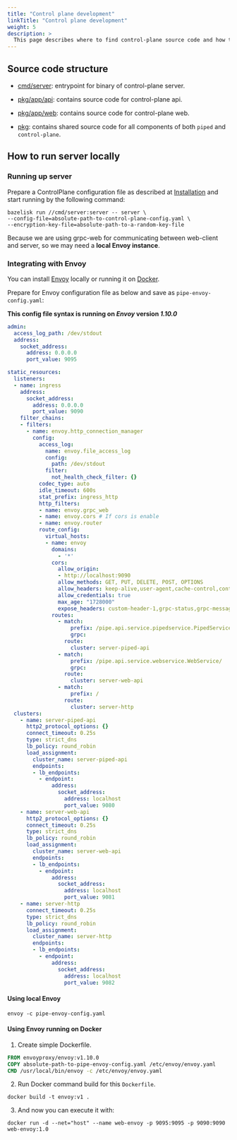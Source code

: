 ```yaml
---
title: "Control plane development"
linkTitle: "Control plane development"
weight: 5
description: >
  This page describes where to find control-plane source code and how to run it locally for debugging.
---
```


## Source code structure

- [cmd/server](https://github.com/pipe-cd/pipe/tree/master/cmd/server): entrypoint for binary of control-plane server.

- [pkg/app/api](https://github.com/pipe-cd/pipe/tree/master/pkg/app/api): contains source code for control-plane api.
- [pkg/app/web](https://github.com/pipe-cd/pipe/tree/master/pkg/app/web): contains source code for control-plane web.
- [pkg](https://github.com/pipe-cd/pipe/tree/master/pkg): contains shared source code for all components of both `piped` and `control-plane`.

## How to run server locally

### Running up server

Prepare a ControlPlane configuration file as described at [Installation](https://pipecd.dev/docs/operator-manual/control-plane/installation/) and start running by the following command:

``` console
bazelisk run //cmd/server:server -- server \
--config-file=absolute-path-to-control-plane-config.yaml \
--encryption-key-file=absolute-path-to-a-random-key-file
```

Because we are using grpc-web for communicating between web-client and server, so we may need a **local Envoy instance**.

### Integrating with Envoy

You can install [Envoy](https://www.envoyproxy.io/docs/envoy/latest/start/install) locally or running it on [Docker](https://docs.docker.com/get-docker/).

Prepare for Envoy configuration file as below and save as `pipe-envoy-config.yaml`:

**This config file syntax is running on _Envoy_ version _1.10.0_**

```yaml
admin:
  access_log_path: /dev/stdout
  address:
    socket_address:
      address: 0.0.0.0
      port_value: 9095

static_resources:
  listeners:
  - name: ingress
    address:
      socket_address:
        address: 0.0.0.0
        port_value: 9090
    filter_chains:
    - filters:
      - name: envoy.http_connection_manager
        config:
          access_log:
            name: envoy.file_access_log
            config:
              path: /dev/stdout
            filter:
              not_health_check_filter: {}
          codec_type: auto
          idle_timeout: 600s
          stat_prefix: ingress_http
          http_filters:
          - name: envoy.grpc_web
          - name: envoy.cors # If cors is enable
          - name: envoy.router
          route_config:
            virtual_hosts:
            - name: envoy
              domains:
                - '*'
              cors:
                allow_origin:
                - http://localhost:9090
                allow_methods: GET, PUT, DELETE, POST, OPTIONS
                allow_headers: keep-alive,user-agent,cache-control,content-type,content-transfer-encoding,custom-header-1,x-accept-content-transfer-encoding,x-accept-response-streaming,x-user-agent,x-grpc-web,grpc-timeout,authorization
                allow_credentials: true
                max_age: "1728000"
                expose_headers: custom-header-1,grpc-status,grpc-message
              routes:
                - match:
                    prefix: /pipe.api.service.pipedservice.PipedService/
                    grpc:
                  route:
                    cluster: server-piped-api
                - match:
                    prefix: /pipe.api.service.webservice.WebService/
                    grpc:
                  route:
                    cluster: server-web-api
                - match:
                    prefix: /
                  route:
                    cluster: server-http
  clusters:
    - name: server-piped-api
      http2_protocol_options: {}
      connect_timeout: 0.25s
      type: strict_dns
      lb_policy: round_robin
      load_assignment:
        cluster_name: server-piped-api
        endpoints:
        - lb_endpoints:
          - endpoint:
              address:
                socket_address:
                  address: localhost
                  port_value: 9080
    - name: server-web-api
      http2_protocol_options: {}
      connect_timeout: 0.25s
      type: strict_dns
      lb_policy: round_robin
      load_assignment:
        cluster_name: server-web-api
        endpoints:
        - lb_endpoints:
          - endpoint:
              address:
                socket_address:
                  address: localhost
                  port_value: 9081
    - name: server-http
      connect_timeout: 0.25s
      type: strict_dns
      lb_policy: round_robin
      load_assignment:
        cluster_name: server-http
        endpoints:
        - lb_endpoints:
          - endpoint:
              address:
                socket_address:
                  address: localhost
                  port_value: 9082
```

#### Using local Envoy

```
envoy -c pipe-envoy-config.yaml 
```

#### Using Envoy running on Docker

1. Create simple Dockerfile.

```Dockerfile
FROM envoyproxy/envoy:v1.10.0
COPY absolute-path-to-pipe-envoy-config.yaml /etc/envoy/envoy.yaml
CMD /usr/local/bin/envoy -c /etc/envoy/envoy.yaml
```

2. Run Docker command build for this `Dockerfile`.

```
docker build -t envoy:v1 .
```

3. And now you can execute it with:

```
docker run -d --net="host" --name web-envoy -p 9095:9095 -p 9090:9090 web-envoy:1.0
```